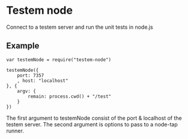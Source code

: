 # Testem node

Connect to a testem server and run the unit tests in node.js

## Example

    var testemNode = require("testem-node")

    testemNode({
        port: 7357
        , host: "localhost"
    }, {
        argv: {
            remain: process.cwd() + "/test"
        }
    })

The first argument to testemNode consist of the port & localhost of the testem server. The second argument is options to pass to a node-tap runner.